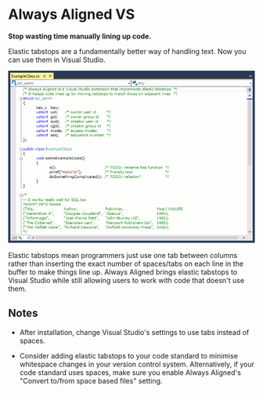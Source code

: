 # Always Aligned VS

**Stop wasting time manually lining up code.**

Elastic tabstops are a fundamentally better way of handling text. Now you can use them in Visual Studio.

![Animation](screencapture.gif)

Elastic tabstops mean programmers just use one tab between columns rather than inserting the exact number of spaces/tabs on each line in the buffer to make things line up. Always Aligned brings elastic tabstops to Visual Studio while still allowing users to work with code that doesn't use them.

## Notes

* After installation, change Visual Studio's settings to use tabs instead of spaces.

* Consider adding elastic tabstops to your code standard to minimise whitespace changes in your version control system. Alternatively, if your code standard uses spaces, make sure you enable Always Aligned's "Convert to/from space based files" setting.


